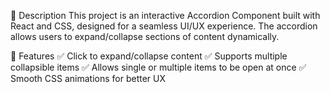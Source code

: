 🌟 Description
This project is an interactive Accordion Component built with React and CSS, designed for a seamless UI/UX experience. The accordion allows users to expand/collapse sections of content dynamically.

🎯 Features
✅ Click to expand/collapse content
✅ Supports multiple collapsible items
✅ Allows single or multiple items to be open at once
✅ Smooth CSS animations for better UX